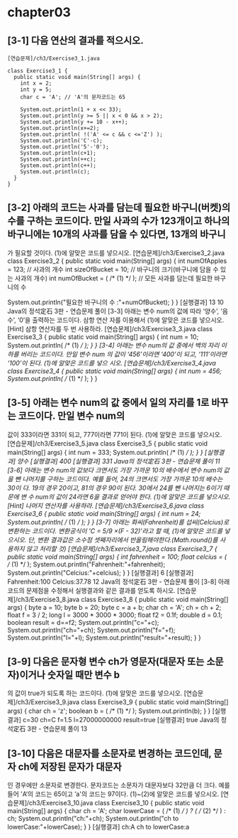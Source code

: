 # chapter03

## [3-1] 다음 연산의 결과를 적으시오.
    [연습문제]/ch3/Exercise3_1.java

    class Exercise3_1 {
      public static void main(String[] args) {
        int x = 2;
        int y = 5;
        char c = 'A'; // 'A'의 문자코드는 65
        
        System.out.println(1 + x << 33);
        System.out.println(y >= 5 || x < 0 && x > 2);
        System.out.println(y += 10 - x++);
        System.out.println(x+=2);
        System.out.println( !('A' <= c && c <='Z') );
        System.out.println('C'-c);
        System.out.println('5'-'0');
        System.out.println(c+1);
        System.out.println(++c);
        System.out.println(c++);
        System.out.println(c);
      }
    }
    
## [3-2] 아래의 코드는 사과를 담는데 필요한 바구니(버켓)의 수를 구하는 코드이다. 만일 사과의 수가 123개이고 하나의 바구니에는 10개의 사과를 담을 수 있다면, 13개의 바구니
가 필요할 것이다. (1)에 알맞은 코드를 넣으시오.
[연습문제]/ch3/Exercise3_2.java
class Exercise3_2 {
public static void main(String[] args) {
int numOfApples = 123; // 사과의 개수
int sizeOfBucket = 10; // 바구니의 크기(바구니에 담을 수 있는 사과의 개수)
int numOfBucket = ( /* (1) */ ); // 모든 사과를 담는데 필요한 바구니의 수

System.out.println("필요한 바구니의 수 :"+numOfBucket);
}
}
[실행결과]
13
10 Java의 정석定石 3판 - 연습문제 풀이
[3-3] 아래는 변수 num의 값에 따라 ‘양수’, ‘음수’, ‘0’을 출력하는 코드이다. 삼항 연산
자를 이용해서 (1)에 알맞은 코드를 넣으시오.
[Hint] 삼항 연산자를 두 번 사용하라.
[연습문제]/ch3/Exercise3_3.java
class Exercise3_3 {
public static void main(String[] args) {
int num = 10;
System.out.println( /* (1) */ );
}
}
[3-4] 아래는 변수 num의 값 중에서 백의 자리 이하를 버리는 코드이다. 만일 변수 num
의 값이 ‘456’이라면 ‘400’이 되고, ‘111’이라면 ‘100’이 된다. (1)에 알맞은 코드를 넣으
시오.
[연습문제]/ch3/Exercise3_4.java
class Exercise3_4 {
public static void main(String[] args) {
int num = 456;
System.out.println( /* (1) */ );
}
}
## [3-5] 아래는 변수 num의 값 중에서 일의 자리를 1로 바꾸는 코드이다. 만일 변수 num의
값이 333이라면 331이 되고, 777이라면 771이 된다. (1)에 알맞은 코드를 넣으시오.
[연습문제]/ch3/Exercise3_5.java
class Exercise3_5 {
public static void main(String[] args) {
int num = 333;
System.out.println( /* (1) */ );
}
}
[실행결과]
양수
[실행결과]
400
[실행결과]
331
Java의 정석定石 3판 - 연습문제 풀이 11
[3-6] 아래는 변수 num의 값보다 크면서도 가장 가까운 10의 배수에서 변수 num의 값을
뺀 나머지를 구하는 코드이다. 예를 들어, 24의 크면서도 가장 가까운 10의 배수는 30이
다. 19의 경우 20이고, 81의 경우 90이 된다. 30에서 24를 뺀 나머지는 6이기 때문에 변
수 num의 값이 24라면 6을 결과로 얻어야 한다. (1)에 알맞은 코드를 넣으시오.
[Hint] 나머지 연산자를 사용하라.
[연습문제]/ch3/Exercise3_6.java
class Exercise3_6 {
public static void main(String[] args) {
int num = 24;
System.out.println( /* (1) */ );
}
}
[3-7] 아래는 화씨(Fahrenheit)를 섭씨(Celcius)로 변환하는 코드이다. 변환공식이 'C =
5/9 ×(F - 32)'라고 할 때, (1)에 알맞은 코드를 넣으시오. 단, 변환 결과값은 소수점
셋째자리에서 반올림해야한다.(Math.round()를 사용하지 않고 처리할 것)
[연습문제]/ch3/Exercise3_7.java
class Exercise3_7 {
public static void main(String[] args) {
int fahrenheit = 100;
float celcius = ( /* (1) */ );
System.out.println("Fahrenheit:"+fahrenheit);
System.out.println("Celcius:"+celcius);
}
}
[실행결과]
6
[실행결과]
Fahrenheit:100
Celcius:37.78
12 Java의 정석定石 3판 - 연습문제 풀이
[3-8] 아래 코드의 문제점을 수정해서 실행결과와 같은 결과를 얻도록 하시오.
[연습문제]/ch3/Exercise3_8.java
class Exercise3_8 {
public static void main(String[] args) {
byte a = 10;
byte b = 20;
byte c = a + b;
char ch = 'A';
ch = ch + 2;
float f = 3 / 2;
long l = 3000 * 3000 * 3000;
float f2 = 0.1f;
double d = 0.1;
boolean result = d==f2;
System.out.println("c="+c);
System.out.println("ch="+ch);
System.out.println("f="+f);
System.out.println("l="+l);
System.out.println("result="+result);
}
}
## [3-9] 다음은 문자형 변수 ch가 영문자(대문자 또는 소문자)이거나 숫자일 때만 변수 b
의 값이 true가 되도록 하는 코드이다. (1)에 알맞은 코드를 넣으시오.
[연습문제]/ch3/Exercise3_9.java
class Exercise3_9 {
public static void main(String[] args) {
char ch = 'z';
boolean b = ( /* (1) */ );
System.out.println(b);
}
}
[실행결과]
c=30
ch=C
f=1.5
l=27000000000
result=true
[실행결과]
true
Java의 정석定石 3판 - 연습문제 풀이 13
## [3-10] 다음은 대문자를 소문자로 변경하는 코드인데, 문자 ch에 저장된 문자가 대문자
인 경우에만 소문자로 변경한다. 문자코드는 소문자가 대문자보다 32만큼 더 크다. 예를
들어 'A‘의 코드는 65이고 ’a'의 코드는 97이다. (1)~(2)에 알맞은 코드를 넣으시오.
[연습문제]/ch3/Exercise3_10.java
class Exercise3_10 {
public static void main(String[] args) {
char ch = 'A';
char lowerCase = ( /* (1) */ ) ? ( /* (2) */ ) : ch;
System.out.println("ch:"+ch);
System.out.println("ch to lowerCase:"+lowerCase);
}
}
[실행결과]
ch:A
ch to lowerCase:a
